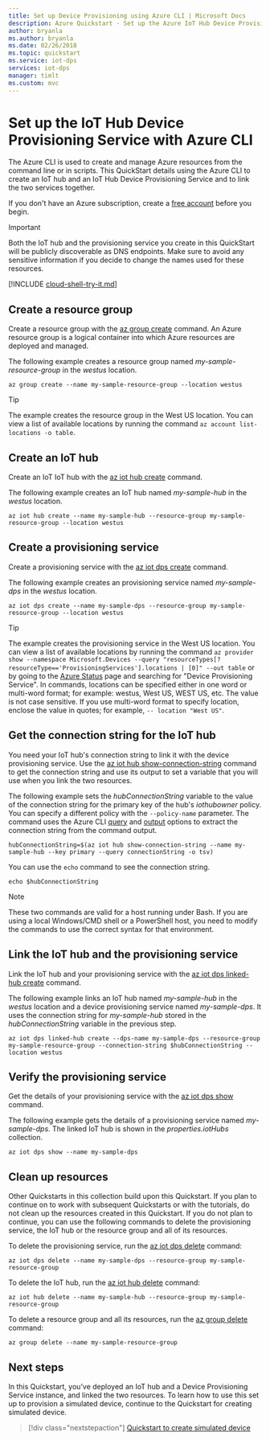 ```yaml
---
title: Set up Device Provisioning using Azure CLI | Microsoft Docs
description: Azure Quickstart - Set up the Azure IoT Hub Device Provisioning Service using Azure CLI
author: bryanla
ms.author: bryanla
ms.date: 02/26/2018
ms.topic: quickstart
ms.service: iot-dps
services: iot-dps
manager: timlt
ms.custom: mvc
---
```


# Set up the IoT Hub Device Provisioning Service with Azure CLI

The Azure CLI is used to create and manage Azure resources from the command line or in scripts. This QuickStart details using the Azure CLI to create an IoT hub and an  IoT Hub Device Provisioning Service and to link the two services together. 

If you don't have an Azure subscription, create a [free account](https://azure.microsoft.com/free/?WT.mc_id=A261C142F) before you begin.

> [!IMPORTANT]
> Both the IoT hub and the provisioning service you create in this QuickStart will be publicly discoverable as DNS endpoints. Make sure to avoid any sensitive information if you decide to change the names used for these resources.
>


[!INCLUDE [cloud-shell-try-it.md](../../includes/cloud-shell-try-it.md)]


## Create a resource group

Create a resource group with the [az group create](/cli/azure/group#az_group_create) command. An Azure resource group is a logical container into which Azure resources are deployed and managed. 

The following example creates a resource group named *my-sample-resource-group* in the *westus* location.

```azurecli-interactive 
az group create --name my-sample-resource-group --location westus
```

> [!TIP]
> The example creates the resource group in the West US location. You can view a list of available locations by running the command `az account list-locations -o table`.
>
>

## Create an IoT hub

Create an IoT IoT hub with the [az iot hub create](/cli/azure/iot/hub#az_iot_hub_create) command. 

The following example creates an IoT hub named *my-sample-hub* in the *westus* location.  

```azurecli-interactive 
az iot hub create --name my-sample-hub --resource-group my-sample-resource-group --location westus
```

## Create a provisioning service

Create a provisioning service with the [az iot dps create](/cli/azure/iot/dps#az_iot_dps_create) command. 

The following example creates an provisioning service named *my-sample-dps* in the *westus* location.  

```azurecli-interactive 
az iot dps create --name my-sample-dps --resource-group my-sample-resource-group --location westus
```

> [!TIP]
> The example creates the provisioning service in the West US location. You can view a list of available locations by running the command `az provider show --namespace Microsoft.Devices --query "resourceTypes[?resourceType=='ProvisioningServices'].locations | [0]" --out table` or by going to the [Azure Status](https://azure.microsoft.com/status/) page and searching for "Device Provisioning Service". In commands, locations can be specified either in one word or multi-word format; for example: westus, West US, WEST US, etc. The value is not case sensitive. If you use multi-word format to specify location, enclose the value in quotes; for example, `-- location "West US"`.
>


## Get the connection string for the IoT hub

You need your IoT hub's connection string to link it with the device provisioning service. Use the [az iot hub show-connection-string](/cli/azure/iot/hub#az_iot_hub_show_connection_string) command to get the connection string and use its output to set a variable that you will use when you link the two resources. 

The following example sets the *hubConnectionString* variable to the value of the connection string for the primary key of the hub's *iothubowner* policy. You can specify a different policy with the `--policy-name` parameter. The command uses the Azure CLI [query](/cli/azure/query-azure-cli) and [output](/cli/azure/format-output-azure-cli#tsv-output-format) options to extract the connection string from the command output.

```azurecli-interactive 
hubConnectionString=$(az iot hub show-connection-string --name my-sample-hub --key primary --query connectionString -o tsv)
```

You can use the `echo` command to see the connection string.

```azurecli-interactive 
echo $hubConnectionString
```

> [!NOTE]
> These two commands are valid for a host running under Bash. If you are using a local Windows/CMD shell or a PowerShell host, you need to modify the commands to use  the correct syntax for that environment.
>

## Link the IoT hub and the provisioning service

Link the IoT hub and your provisioning service with the [az iot dps linked-hub create](/cli/azure/iot/dps/linked-hub#az_iot_dps_linked_hub_create) command. 

The following example links an IoT hub named *my-sample-hub* in the *westus* location and a device provisioning service named *my-sample-dps*. It uses the connection string for *my-sample-hub* stored in the *hubConnectionString* variable in the previous step.

```azurecli-interactive 
az iot dps linked-hub create --dps-name my-sample-dps --resource-group my-sample-resource-group --connection-string $hubConnectionString --location westus
```

## Verify the provisioning service

Get the details of your provisioning service with the [az iot dps show](/cli/azure/iot/dps#az_iot_dps_show) command.

The following example gets the details of a provisioning service named *my-sample-dps*. The linked IoT hub is shown in the *properties.iotHubs* collection.

```azurecli-interactive
az iot dps show --name my-sample-dps
```

## Clean up resources

Other Quickstarts in this collection build upon this Quickstart. If you plan to continue on to work with subsequent Quickstarts or with the tutorials, do not clean up the resources created in this Quickstart. If you do not plan to continue, you can use the following commands to delete the provisioning service, the IoT hub or the resource group and all of its resources.

To delete the provisioning service, run the [az iot dps delete](/cli/azure/iot/dps#az_iot_dps_delete) command:

```azurecli-interactive
az iot dps delete --name my-sample-dps --resource-group my-sample-resource-group
```
To delete the IoT hub, run the [az iot hub delete](/cli/azure/iot/hub#az_iot_hub_delete) command:

```azurecli-interactive
az iot hub delete --name my-sample-hub --resource-group my-sample-resource-group
```

To delete a resource group and all its resources, run the [az group delete](/cli/azure/group#az_group_delete) command:

```azurecli-interactive
az group delete --name my-sample-resource-group
```

## Next steps

In this Quickstart, you’ve deployed an IoT hub and a Device Provisioning Service instance, and linked the two resources. To learn how to use this set up to provision a simulated device, continue to the Quickstart for creating simulated device.

> [!div class="nextstepaction"]
> [Quickstart to create simulated device](./quick-create-simulated-device.md)

